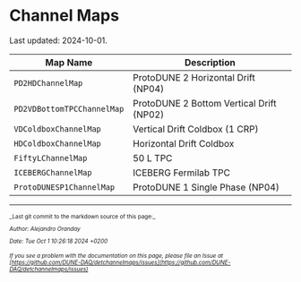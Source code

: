 # Channel Maps
Last updated: 2024-10-01.

|Map Name|Description|
|--------|-----------|
|`PD2HDChannelMap`|ProtoDUNE 2 Horizontal Drift (NP04)|
|`PD2VDBottomTPCChannelMap`|ProtoDUNE 2 Bottom Vertical Drift (NP02)|
|`VDColdboxChannelMap`|Vertical Drift Coldbox (1 CRP)|
|`HDColdboxChannelMap`|Horizontal Drift Coldbox|
|`FiftyLChannelMap`|50 L TPC|
|`ICEBERGChannelMap`|ICEBERG Fermilab TPC|
|`ProtoDUNESP1ChannelMap`|ProtoDUNE 1 Single Phase (NP04)|


-----

<font size="1">
_Last git commit to the markdown source of this page:_


_Author: Alejandro Oranday_

_Date: Tue Oct 1 10:26:18 2024 +0200_

_If you see a problem with the documentation on this page, please file an Issue at [https://github.com/DUNE-DAQ/detchannelmaps/issues](https://github.com/DUNE-DAQ/detchannelmaps/issues)_
</font>
